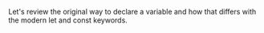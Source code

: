 Let's review the original way to declare a variable and how that differs with the modern let and const keywords.